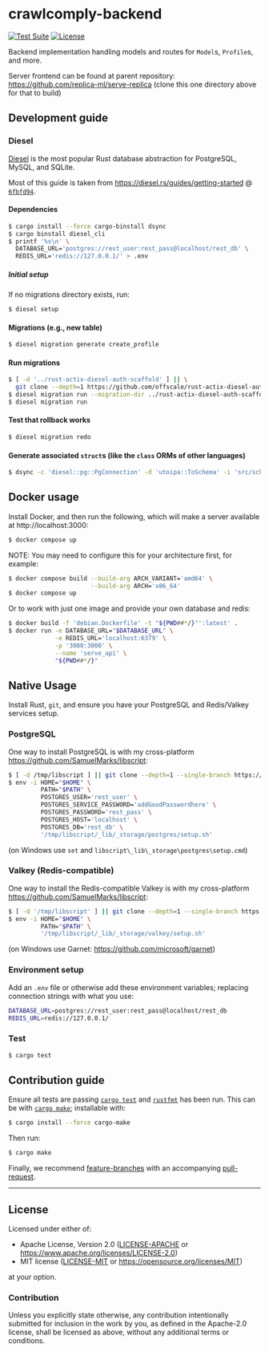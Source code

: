crawlcomply-backend
===================
[![Test Suite](https://github.com/crawlcomply/crawlcomply-backend/actions/workflows/test.yml/badge.svg)](https://github.com/crawlcomply/crawlcomply-backend/actions/workflows/test.yml) [![License](https://img.shields.io/badge/license-Apache--2.0%20OR%20MIT-blue.svg)](https://opensource.org/licenses/Apache-2.0)

Backend implementation handling models and routes for `Model`s, `Profile`s, and more.

Server frontend can be found at parent repository: https://github.com/replica-ml/serve-replica (clone this one directory
above for that to build)

## Development guide

### Diesel

[Diesel](https://diesel.rs) is the most popular Rust database abstraction for PostgreSQL, MySQL, and SQLite.

Most of this guide is taken from https://diesel.rs/guides/getting-started @ [
`6fbfd94`](https://github.com/sgrif/diesel.rs-website/blob/6fbfd94/src/guides/getting-started.md).

#### Dependencies

```sh
$ cargo install --force cargo-binstall dsync
$ cargo binstall diesel_cli
$ printf '%s\n' \
  DATABASE_URL='postgres://rest_user:rest_pass@localhost/rest_db' \
  REDIS_URL='redis://127.0.0.1/' > .env
```

##### Initial setup

If no migrations directory exists, run:

```sh
$ diesel setup
```

#### Migrations (e.g., new table)

```sh
$ diesel migration generate create_profile
```

#### Run migrations

```sh
$ [ -d '../rust-actix-diesel-auth-scaffold' ] || \
  git clone --depth=1 https://github.com/offscale/rust-actix-diesel-auth-scaffold ../rust-actix-diesel-auth-scaffold
$ diesel migration run --migration-dir ../rust-actix-diesel-auth-scaffold/migrations
$ diesel migration run
```

#### Test that rollback works

```sh
$ diesel migration redo
```

#### Generate associated `struct`s (like the `class` ORMs of other languages)

```sh
$ dsync -c 'diesel::pg::PgConnection' -d 'utoipa::ToSchema' -i 'src/schema.rs' -o 'src/models'
```

## Docker usage

Install Docker, and then run the following, which will make a server available at http://localhost:3000:

```sh
$ docker compose up
````

NOTE: You may need to configure this for your architecture first, for example:

```sh
$ docker compose build --build-arg ARCH_VARIANT='amd64' \
                       --build-arg ARCH='x86_64'
$ docker compose up
```

Or to work with just one image and provide your own database and redis:

```sh
$ docker build -f 'debian.Dockerfile' -t "${PWD##*/}"':latest' .
$ docker run -e DATABASE_URL="$DATABASE_URL" \
             -e REDIS_URL='localhost:6379' \
             -p '3000:3000' \
             --name 'serve_api' \
             "${PWD##*/}"
```

## Native Usage

Install Rust, `git`, and ensure you have your PostgreSQL and Redis/Valkey services setup.

### PostgreSQL

One way to install PostgreSQL is with my cross-platform https://github.com/SamuelMarks/libscript:

```sh
$ [ -d /tmp/libscript ] || git clone --depth=1 --single-branch https://github.com/SamuelMarks/libscript /tmp/libscript
$ env -i HOME="$HOME" \
         PATH="$PATH" \
         POSTGRES_USER='rest_user' \
         POSTGRES_SERVICE_PASSWORD='addGoodPasswordhere' \
         POSTGRES_PASSWORD='rest_pass' \
         POSTGRES_HOST='localhost' \
         POSTGRES_DB='rest_db' \
         '/tmp/libscript/_lib/_storage/postgres/setup.sh'
```

(on Windows use `set` and `libscript\_lib\_storage\postgres\setup.cmd`)

### Valkey (Redis-compatible)

One way to install the Redis-compatible Valkey is with my cross-platform https://github.com/SamuelMarks/libscript:

```sh
$ [ -d '/tmp/libscript' ] || git clone --depth=1 --single-branch https://github.com/SamuelMarks/libscript /tmp/libscript
$ env -i HOME="$HOME" \
         PATH="$PATH" \
         '/tmp/libscript/_lib/_storage/valkey/setup.sh'
```

(on Windows use Garnet: https://github.com/microsoft/garnet)

### Environment setup

Add an `.env` file or otherwise add these environment variables; replacing connection strings with what you use:

```sh
DATABASE_URL=postgres://rest_user:rest_pass@localhost/rest_db
REDIS_URL=redis://127.0.0.1/
```

### Test

```sh
$ cargo test
```

## Contribution guide

Ensure all tests are passing [`cargo test`](https://doc.rust-lang.org/cargo/commands/cargo-test.html) and [
`rustfmt`](https://github.com/rust-lang/rustfmt) has been run. This can be with [
`cargo make`](https://github.com/sagiegurari/cargo-make); installable with:

```sh
$ cargo install --force cargo-make
```

Then run:

```sh
$ cargo make
```

Finally, we recommend [feature-branches](https://martinfowler.com/bliki/FeatureBranch.html) with an
accompanying [pull-request](https://docs.github.com/en/pull-requests/collaborating-with-pull-requests/proposing-changes-to-your-work-with-pull-requests/about-pull-requests).
</small>

<hr/>

## License

Licensed under either of:

- Apache License, Version 2.0 ([LICENSE-APACHE](LICENSE-APACHE) or <https://www.apache.org/licenses/LICENSE-2.0>)
- MIT license ([LICENSE-MIT](LICENSE-MIT) or <https://opensource.org/licenses/MIT>)

at your option.

### Contribution

Unless you explicitly state otherwise, any contribution intentionally submitted
for inclusion in the work by you, as defined in the Apache-2.0 license, shall be
licensed as above, without any additional terms or conditions.
